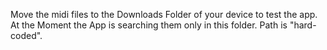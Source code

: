 Move the midi files to the Downloads Folder of your device to test the app. 
At the Moment the App is searching them only in this folder.
Path is "hard-coded".